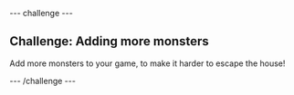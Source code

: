 --- challenge ---
## Challenge: Adding more monsters

Add more monsters to your game, to make it harder to escape the house!

--- /challenge ---
